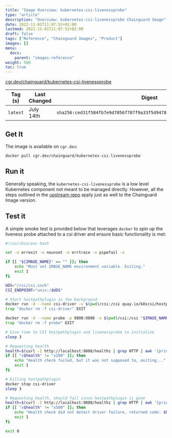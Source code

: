 ```yaml
---
title: "Image Overview: kubernetes-csi-livenessprobe"
type: "article"
description: "Overview: kubernetes-csi-livenessprobe Chainguard Image"
date: 2022-11-01T11:07:52+02:00
lastmod: 2022-11-01T11:07:52+02:00
draft: false
tags: ["Reference", "Chainguard Images", "Product"]
images: []
menu:
  docs:
    parent: "images-reference"
weight: 500
toc: true
---
```


[cgr.dev/chainguard/kubernetes-csi-livenessprobe](https://github.com/chainguard-images/images/tree/main/images/kubernetes-csi-livenessprobe)

| Tag (s)   | Last Changed | Digest                                                                    |
|-----------|--------------|---------------------------------------------------------------------------|
|  `latest` | July 14th    | `sha256:ced31f584fb7e9d7056f707f9a33f5d94787d52a21e2f6d2d85afd3989953d5c` |



## Get It

The image is available on `cgr.dev`:

```
docker pull cgr.dev/chainguard/kubernetes-csi-livenessprobe
```

## Run it

Generally speaking, the `kubernetes-csi-livenessprobe` is a low level Kubernetes component not meant to be managed directly. However, all the steps outlined in the [upstream repo](https://github.com/kubernetes-csi/livenessprobe) apply just as well to the Chainguard Image version.

## Test it

A simple smoke test is provided below that leverages `docker` to spin up the liveness probe attached to a csi driver and ensure basic functionality is met:

```bash
#!/usr/bin/env bash

set -o errexit -o nounset -o errtrace -o pipefail -x

if [[ "${IMAGE_NAME}" == "" ]]; then
	echo "Must set IMAGE_NAME environment variable. Exiting."
	exit 1
fi

UDS="/csi/csi.sock"
CSI_ENDPOINT="unix:/$UDS"

# Start hostpathplugin in the background
docker run -d --name csi-driver -v $(pwd)/csi:/csi quay.io/k8scsi/hostpathplugin:v1.6.0 --endpoint=$CSI_ENDPOINT -nodeid 1 --v=5
trap "docker rm -f csi-driver" EXIT

docker run -d --name probe -p 9808:9808 -v $(pwd)/csi:/csi "$IMAGE_NAME" --v=5 --csi-address=$UDS
trap "docker rm -f probe" EXIT

# Give time to CSI hostpathplugin and livenessprobe to initialize
sleep 3

# Requesting health
health=$(curl -I http://localhost:9808/healthz | grep HTTP | awk '{print $2}')
if [[ "x$health" != "x200" ]]; then
	echo "Health check failed, but it was not supposed to, exiting..."
	exit 1
fi

# Killing hostpathplugin
docker stop csi-driver
sleep 3

# Requesting health, should fail since hostpathplugin is gone
health=$(curl -I http://localhost:9808/healthz | grep HTTP | awk '{print $2}')
if [[ "x$health" != "x500" ]]; then
	echo "Health check did not detect driver failure, returned code: $health, exiting..."
	exit 1
fi

exit 0
```


